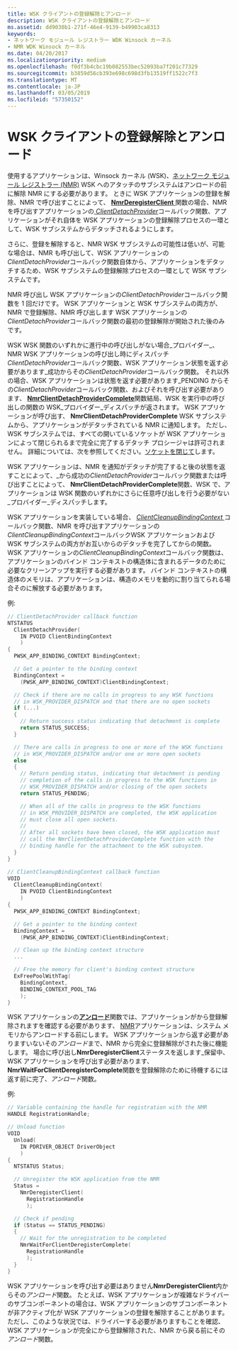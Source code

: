 ```yaml
---
title: WSK クライアントの登録解除とアンロード
description: WSK クライアントの登録解除とアンロード
ms.assetid: dd9030b1-271f-46e4-9139-b49903ca8313
keywords:
- ネットワーク モジュール レジストラー WDK Winsock カーネル
- NMR WDK Winsock カーネル
ms.date: 04/20/2017
ms.localizationpriority: medium
ms.openlocfilehash: f0df3b4cbc19b082553bec52093ba7f201c77329
ms.sourcegitcommit: b3859d56cb393e698c698d3fb13519ff1522c7f3
ms.translationtype: MT
ms.contentlocale: ja-JP
ms.lasthandoff: 03/05/2019
ms.locfileid: "57350152"
---
```

# <a name="unregistering-and-unloading-the-wsk-client"></a>WSK クライアントの登録解除とアンロード


使用するアプリケーションは、Winsock カーネル (WSK)、[ネットワーク モジュール レジストラー (NMR)](network-module-registrar2.md) WSK へのアタッチのサブシステムはアンロードの前に解除 NMR にする必要があります。 ときに WSK アプリケーションの登録を解除、NMR で呼び出すことによって、 [ **NmrDeregisterClient** ](https://msdn.microsoft.com/library/windows/hardware/ff568774)関数の場合、NMR を呼び出すアプリケーションの[ *ClientDetachProvider*](https://msdn.microsoft.com/library/windows/hardware/ff544908)コールバック関数、アプリケーションがそれ自体を WSK アプリケーションの登録解除プロセスの一環として、WSK サブシステムからデタッチされるようにします。

さらに、登録を解除すると、NMR WSK サブシステムの可能性は低いが、可能な場合は、NMR も呼び出して、WSK アプリケーションの*ClientDetachProvider*コールバック関数自体から、アプリケーションをデタッチするため、WSK サブシステムの登録解除プロセスの一環として WSK サブシステムです。

NMR 呼び出し WSK アプリケーションの*ClientDetachProvider*コールバック関数を 1 回だけです。 WSK アプリケーションと WSK サブシステムの両方が、NMR で登録解除、NMR 呼び出します WSK アプリケーションの*ClientDetachProvider*コールバック関数の最初の登録解除が開始された後のみです。

WSK WSK 関数のいずれかに進行中の呼び出しがない場合\_プロバイダー\_、NMR WSK アプリケーションの呼び出し時にディスパッチ*ClientDetachProvider*コールバック関数、WSK アプリケーション状態を返す必要があります\_成功からその*ClientDetachProvider*コールバック関数。 それ以外の場合、WSK アプリケーションは状態を返す必要があります\_PENDING からその*ClientDetachProvider*コールバック関数、およびそれを呼び出す必要があります、 [ **NmrClientDetachProviderComplete**](https://msdn.microsoft.com/library/windows/hardware/ff568772)関数結局、WSK を実行中の呼び出しの関数の WSK\_プロバイダー\_ディスパッチが返されます。 WSK アプリケーションが呼び出す、 **NmrClientDetachProviderComplete** WSK サブシステムから、アプリケーションがデタッチされている NMR に通知します。 ただし、WSK サブシステムでは、すべての開いているソケットが WSK アプリケーションによって閉じられるまで完全に完了するデタッチ プロシージャは許可されません。 詳細については、次を参照してください。[ソケットを閉じて](closing-a-socket.md)します。

WSK アプリケーションは、NMR を通知がデタッチが完了すると後の状態を返すことによって、\_から成功の*ClientDetachProvider*コールバック関数または呼び出すことによって、 **NmrClientDetachProviderComplete**関数、WSK で、アプリケーションは WSK 関数のいずれかにさらに任意呼び出しを行う必要がない\_プロバイダー\_ディスパッチします。

WSK アプリケーションを実装している場合、 [ *ClientCleanupBindingContext* ](https://msdn.microsoft.com/library/windows/hardware/ff544904)コールバック関数、NMR を呼び出すアプリケーションの*ClientCleanupBindingContext*コールバックWSK アプリケーションおよび WSK サブシステムの両方がお互いからのデタッチを完了してからの関数。 WSK アプリケーションの*ClientCleanupBindingContext*コールバック関数は、アプリケーションのバインド コンテキストの構造体に含まれるデータのために必要なクリーンアップを実行する必要があります。 バインド コンテキストの構造体のメモリは、アプリケーションは、構造のメモリを動的に割り当てられる場合そのに解放する必要があります。

例:

```C++
// ClientDetachProvider callback function
NTSTATUS
  ClientDetachProvider(
    IN PVOID ClientBindingContext
    )
{
  PWSK_APP_BINDING_CONTEXT BindingContext;

  // Get a pointer to the binding context
  BindingContext =
    (PWSK_APP_BINDING_CONTEXT)ClientBindingContext;

  // Check if there are no calls in progress to any WSK functions
  // in WSK_PROVIDER_DISPATCH and that there are no open sockets
  if (...)
  {
    // Return success status indicating that detachment is complete
    return STATUS_SUCCESS;
  }

  // There are calls in progress to one or more of the WSK functions
  // in WSK_PROVIDER_DISPATCH and/or one or more open sockets
  else
  {
    // Return pending status, indicating that detachment is pending
    // completion of the calls in progress to the WSK functions in
    // WSK_PROVIDER_DISPATCH and/or closing of the open sockets
    return STATUS_PENDING;

    // When all of the calls in progress to the WSK functions
    // in WSK_PROVIDER_DISPATCH are completed, the WSK application
    // must close all open sockets.
    //
    // After all sockets have been closed, the WSK application must
    // call the NmrClientDetachProviderComplete function with the
    // binding handle for the attachment to the WSK subsystem.
  }
}

// ClientCleanupBindingContext callback function
VOID
  ClientCleanupBindingContext(
    IN PVOID ClientBindingContext
    )
{
  PWSK_APP_BINDING_CONTEXT BindingContext;

  // Get a pointer to the binding context
  BindingContext =
    (PWSK_APP_BINDING_CONTEXT)ClientBindingContext;

  // Clean up the binding context structure
  ...

  // Free the memory for client's binding context structure
  ExFreePoolWithTag(
    BindingContext,
    BINDING_CONTEXT_POOL_TAG
    );
}
```

WSK アプリケーションの[**アンロード**](https://msdn.microsoft.com/library/windows/hardware/ff564886)関数では、アプリケーションがから登録解除されますを確認する必要があります、 [NMR](network-module-registrar2.md)アプリケーションは、システム メモリからアンロードする前にします。 WSK アプリケーションから返す必要がありますいないその*アンロード*まで、NMR から完全に登録解除がされた後に機能します。 場合に呼び出し**NmrDeregisterClient**ステータスを返します\_保留中、WSK アプリケーションを呼び出す必要があります、 **NmrWaitForClientDeregisterComplete**関数を登録解除のために待機するには返す前に完了、*アンロード*関数。

例:

```C++
// Variable containing the handle for registration with the NMR
HANDLE RegistrationHandle;

// Unload function
VOID
  Unload(
    IN PDRIVER_OBJECT DriverObject
    )
{
  NTSTATUS Status;

  // Unregister the WSK application from the NMR
  Status =
    NmrDeregisterClient(
      RegistrationHandle
      );

  // Check if pending
  if (Status == STATUS_PENDING)
  {
    // Wait for the unregistration to be completed
    NmrWaitForClientDeregisterComplete(
      RegistrationHandle
      );
  }
}
```

WSK アプリケーションを呼び出す必要はありません**NmrDeregisterClient**内からその*アンロード*関数。 たとえば、WSK アプリケーションが複雑なドライバーのサブコンポーネントの場合は、WSK アプリケーションのサブコンポーネントが非アクティブ化が WSK アプリケーションの登録を解除することがあります。 ただし、このような状況では、ドライバーする必要がありますもことを確認、WSK アプリケーションが完全にから登録解除された、NMR から戻る前にその*アンロード*関数。

 

 





